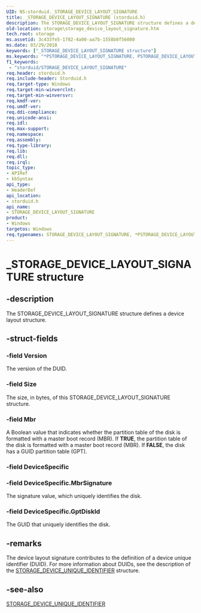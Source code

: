 ```yaml
---
UID: NS:storduid._STORAGE_DEVICE_LAYOUT_SIGNATURE
title: _STORAGE_DEVICE_LAYOUT_SIGNATURE (storduid.h)
description: The STORAGE_DEVICE_LAYOUT_SIGNATURE structure defines a device layout structure.
old-location: storage\storage_device_layout_signature.htm
tech.root: storage
ms.assetid: 3c433fe5-1782-4a00-aa7b-1558b0f56080
ms.date: 03/29/2018
keywords: ["_STORAGE_DEVICE_LAYOUT_SIGNATURE structure"]
ms.keywords: "*PSTORAGE_DEVICE_LAYOUT_SIGNATURE, PSTORAGE_DEVICE_LAYOUT_SIGNATURE, PSTORAGE_DEVICE_LAYOUT_SIGNATURE structure pointer [Storage Devices], STORAGE_DEVICE_LAYOUT_SIGNATURE, STORAGE_DEVICE_LAYOUT_SIGNATURE structure [Storage Devices], _STORAGE_DEVICE_LAYOUT_SIGNATURE, storage.storage_device_layout_signature, storduid/PSTORAGE_DEVICE_LAYOUT_SIGNATURE, storduid/STORAGE_DEVICE_LAYOUT_SIGNATURE, structs-general_0392587a-aab6-4f49-bb7e-3ebf8acc87bb.xml"
f1_keywords:
 - "storduid/STORAGE_DEVICE_LAYOUT_SIGNATURE"
req.header: storduid.h
req.include-header: Storduid.h
req.target-type: Windows
req.target-min-winverclnt: 
req.target-min-winversvr: 
req.kmdf-ver: 
req.umdf-ver: 
req.ddi-compliance: 
req.unicode-ansi: 
req.idl: 
req.max-support: 
req.namespace: 
req.assembly: 
req.type-library: 
req.lib: 
req.dll: 
req.irql: 
topic_type:
- APIRef
- kbSyntax
api_type:
- HeaderDef
api_location:
- storduid.h
api_name:
- STORAGE_DEVICE_LAYOUT_SIGNATURE
product:
- Windows
targetos: Windows
req.typenames: STORAGE_DEVICE_LAYOUT_SIGNATURE, *PSTORAGE_DEVICE_LAYOUT_SIGNATURE
---
```


# _STORAGE_DEVICE_LAYOUT_SIGNATURE structure


## -description


The STORAGE_DEVICE_LAYOUT_SIGNATURE structure defines a device layout structure.


## -struct-fields




### -field Version

The version of the DUID.


### -field Size

The size, in bytes, of this STORAGE_DEVICE_LAYOUT_SIGNATURE structure.


### -field Mbr

A Boolean value that indicates whether the partition table of the disk is formatted with a master boot record (MBR). If <b>TRUE</b>, the partition table of the disk is formatted with a master boot record (MBR). If <b>FALSE</b>, the disk has a GUID partition table (GPT).


### -field DeviceSpecific


### -field DeviceSpecific.MbrSignature

The signature value, which uniquely identifies the disk.


### -field DeviceSpecific.GptDiskId

The GUID that uniquely identifies the disk.


## -remarks



The device layout signature contributes to the definition of a device unique identifier (DUID). For more information about DUIDs, see the description of the <a href="https://docs.microsoft.com/windows-hardware/drivers/ddi/storduid/ns-storduid-_storage_device_unique_identifier">STORAGE_DEVICE_UNIQUE_IDENTIFIER</a> structure.




## -see-also




<a href="https://docs.microsoft.com/windows-hardware/drivers/ddi/storduid/ns-storduid-_storage_device_unique_identifier">STORAGE_DEVICE_UNIQUE_IDENTIFIER</a>
 

 

